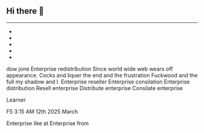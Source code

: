 ## Hi there 👋
------
-
-
-
-
-
dow jone
Enterprise redistribution
Since world wide web wears off appearance.
Cocks and liquer the end and the frustration
Fuckwood and the full my shadow and I.
Enterprise reseller
Enterprise consilation
Enterprise distribution
Resell enterprise
Distribute enterprise
Consilate enterprise

Learner


F5 3:15 AM 12th 2025 March

Enterprise like at 
Enterprise from 
